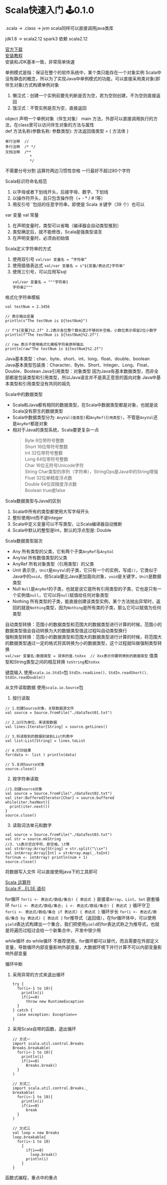 # Scala快速入门 🕹️0.1.0

.scala -> .class -> jvm
scala同样可以直接调用java类库

jdk1.8 -> scala2.12
spark3 依赖 scala2.12

[官方下载](https://www.scala-lang.org/download/2.12.11.html)  
[安装教程](https://www.runoob.com/scala/scala-install.html)  
安装和JDK基本一致，非常简单快速  

单例模式是指：保证在整个的软件系统中，某个类只能存在一个对象实例
Scala中没有静态的概念，所以为了实现Java中单例模式的功能，可以直接采用类对象(即伴生对象)方式构建单例对象
1. 懒汉式：创建一个实例前要先判断是否为空，若为空则创建，不为空则直接返回
2. 饿汉式：不管实例是否为空，直接返回

object 声明一个单例对象（伴生对象）
main 方法，外部可以直接调用执行的方法，在class里可以访问伴生对象的方法与属性  
def 方法名称(参数名称: 参数类型): 方法返回值类型 = { 方法体 }  

```
单行注释  //
多行注释  /* */
文档注释  /**
		   * 
		   */
```

不需要分号分割
运算符两边习惯性空格
一行最好不超过80个字符


Scala标识符命名规范
1. 以字母或者下划线开头，后接字母、数字、下划线  
2. 以操作符开头，且只包含操作符（+ - * / # !等）  
3. 用反引号``包括的任意字符串，即使是 Scala 关键字（39 个）也可以  

var 变量
val 常量
1. 在声明变量时，类型可以省略（编译器会自动类型推到）  
2. 类型确定后，就不能修改，Scala是强类型语言  
3. 在声明变量时，必须由初始值  

Scala定义字符串的方式
1. 使用双引号 `val/var 变量名 = “字符串”`  
2. 使用插值表达式 `val/var 变量名 = s"${变量/表达式}字符串"`  
3. 使用三引号，可以应用写sql 
	```
	val/var 变量名 = """字符串1
	字符串2"""
	```
	
格式化字符串模板
```
val testNum = 2.3456

// 表示输出变量
println(s"The testNum is ${testNum}")

// f"${变量}%2.2f" 2.2表示各位整个数长度2不够则补空格，小数位表示保留2位小数字
println(f"The testNum is ${testNum}%2.2f")

// raw 表示不使用格式化模板字符串原样输出
println(raw"The testNum is ${testNum}%2.2f")
```

Java基本类型：char、byte、short、int、long、float、double、boolean  
Java基本类型包装类：Character、Byte、Short、Integer、Long、Float、Double、Boolean
Java引用类型：对象类型
因为Java有基本数据类型，而非全部都是包装类型和引用类型，所以Java语言并不是真正意思的面向对象
Java中基本类型和引用类型没有共同的祖先  

Scala中的数据类型
+ Scala和Java都有相同的数据类型，在Scala中数据类型都是对象，也就是说Scala没有原生的数据类型
+ Scala中数据类型分为: `AnyVal(值类型)`和`AnyRef(引用类型)`，不管是`AnyVal`还是`AnyRef`都是对象
+ 相对于Java的类型系统，Scala要更复杂一点
	> Byte		8位带符号整数  
	> Short		16位带符号整数  
	> Int		32位带符号整数  
	> Long		64位带符号整数  
	> Char		16位无符号Unicode字符  
	> String	Char类型的序列（字符串），StringOps是Java中的String增强  
	> Float		32位单精度浮点数  
	> Double	64位双精度浮点数  
	> Boolean	true或false  

Scala数据类型与Java的区别
1. Scala中所有的类型都使用大写字母开头
2. 整形使用Int而不是Integer
3. Scala中定义变量可以不写类型，让Scala编译器自动推断
4. Scala中默认的整型是Int，默认的浮点型是: Double

Scala数据类型层次
+ Any		所有类型的父类，它有两个子类`AnyRef`与`AnyVal`  
+ AnyVal	所有数值类型的父类  
+ AnyRef	所有对象类型（引用类型）的父类  
+ Unit		表示空，`Unit`是`AnyVal`的子类，它只有一个的实例，写成`()`，它类似于Java中的`void`，但Scala要比Java更加面向对象，`void`是关键字，`Unit`是数据类型  
+ Null		`Null`是`AnyRef`的子类，也就是说它是所有引用类型的子类，它也是只有一个实例值`null`，它可以将`null`赋值给任何对象类型  
+ Nothing	所有类型的子类，能直接创建该类型实例，某个方法抛出异常时，返回的就是`Nothing`类型，因为`Nothing`是所有类的子类，那么它可以赋值为任何类型  

自动类型转换：范围小的数据类型和范围大的数据类型进行计算的时候，范围小的数据类型值会自动转换为大的数据类型值这过程叫自动类型换行  
强制类型转换：范围小的数据类型和范围大的数据类型进行计算的时候，将范围大的数据类型通过一定的格式将其转换为小的数据类型，这个过程就叫做强制类型转换  
`val/var 变量名:数据类型 = 具体的值.toXxx  // Xxx表示你要转换到的数据类型`
值类型和String类型之间的相互转换 
`toString`和`toXxx`  

键盘输入
使用`scala.io.StdIn`包
`StdIn.readLine()、StdIn.readShort()、StdIn.readDouble()`

从文件读取数据
使用`scala.io.Source`包
1. 按行读取
```
// 1.创建Source对象，关联数据源文件
val source = Source.fromFile("./dataTest01.txt")

// 2.以行为单位，来读取数据
val lines:Iterator[String] = source.getLines()

// 3.将读取到的数据封装到List列表中
val list:List[String] = lines.toList

// 4.打印结果
for(data <- list ) println(data)

// 5.关闭Source对象
source.close()
```
2. 按字符串读取
```
//1.创建source对象
val source = Source.fromFile("./dataTest02.txt")
val iter:BufferedIterator[Char] = source.buffered
while(iter.hasNext){
  print(iter.next())
}
source.close()
```
3. 读取词法单元和数字
```
val source = Source.fromFile("./dataTest03.txt")
val str = source.mkString
//3. \s表示空白字符，即空格，\t等
val strArray:Array[String] = str.split("\\s+")
val intArray:Array[Int] = strArray.map(_.toInt)
for(num <- intArray) println(num + 1)
source.close()
```

将数据写入文件
可以直接使用java下的工具即可

[Scala 运算符](https://www.runoob.com/scala/scala-operators.html)  
[Scala IF...ELSE 语句](https://www.runoob.com/scala/scala-if-else.html)  

for循环 `for(i <- 表达式/数组/集合) { 表达式 }`
直接拿`Array`、`List`、`Set`
嵌套循环 `for(i <- 表达式/数组/集合; i <- 表达式/数组/集合) { 表达式 }`
循环守卫 `for(i <- 表达式/数组/集合 if 表达式) { 表达式 }`
循环步长 `for(i <- 表达式/数组/集合 by 表达式) { 表达式 }`
for推导式（返回值），在for循环体中，可以使用`yield`表达式构建出一个集合，我们把使用`yield`的for表达式称之为推导式，也就是将遍历过程过会给一个新集合中，开发中很少用  

while循环
do while循环
不推荐使用，for循环都可以替代，而且需要在外部定义变量，导致循环内部变量影响外部变量，大数据环境下并行计算不可以内部变量影响外部变量  

循环中断
1. 采用异常的方式来退出循环  
	```
	try {
	  for(i<-1 to 10){
		println(i)
		if(i==8)
		  throw new RuntimeException
	  }
	} catch {
	  case exception: Exception=>
	}
	```
2. 采用Scala自带的函数，退出循环
	```
	// 方式一
	import scala.util.control.Breaks
	Breaks.breakable(
	  for(i<-1 to 10){
		println(i)
		if(i==8)
		  Breaks.break()
	  }
	)

	// 方式二
	import scala.util.control.Breaks._
	breakable(
	  for(i<-1 to 10){
		println(i)
		if(i==8)
		  break
	  }
	)

	// 方式三
	val loop = new Breaks
	loop.breakable{
	  for(i<-1 to 10)
		{
		  if(i==8)
			loop.break()
		  println(i)
		}
	}
	```
	
函数式编程，重点中的重点